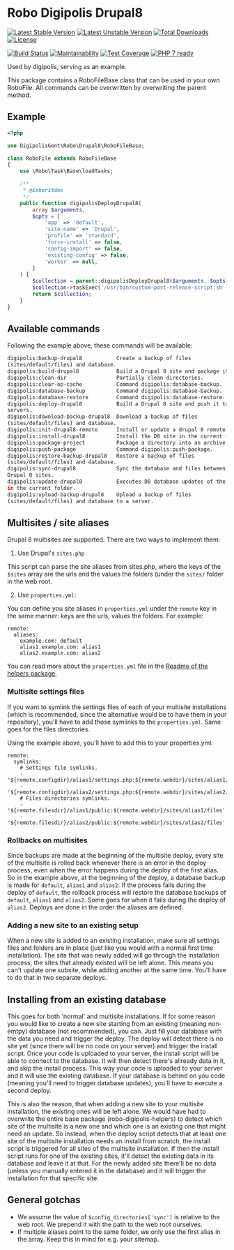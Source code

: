 # Robo Digipolis Drupal8

[![Latest Stable Version](https://poser.pugx.org/digipolisgent/robo-digipolis-drupal8/v/stable)](https://packagist.org/packages/digipolisgent/robo-digipolis-drupal8)
[![Latest Unstable Version](https://poser.pugx.org/digipolisgent/robo-digipolis-drupal8/v/unstable)](https://packagist.org/packages/digipolisgent/robo-digipolis-drupal8)
[![Total Downloads](https://poser.pugx.org/digipolisgent/robo-digipolis-drupal8/downloads)](https://packagist.org/packages/digipolisgent/robo-digipolis-drupal8)
[![License](https://poser.pugx.org/digipolisgent/robo-digipolis-drupal8/license)](https://packagist.org/packages/digipolisgent/robo-digipolis-drupal8)

[![Build Status](https://travis-ci.org/digipolisgent/robo-digipolis-drupal8.svg?branch=develop)](https://travis-ci.org/digipolisgent/robo-digipolis-drupal8)
[![Maintainability](https://api.codeclimate.com/v1/badges/f3b213f3d449af134290/maintainability)](https://codeclimate.com/github/digipolisgent/robo-digipolis-drupal8/maintainability)
[![Test Coverage](https://api.codeclimate.com/v1/badges/f3b213f3d449af134290/test_coverage)](https://codeclimate.com/github/digipolisgent/robo-digipolis-drupal8/test_coverage)
[![PHP 7 ready](https://php7ready.timesplinter.ch/digipolisgent/robo-digipolis-drupal8/develop/badge.svg)](https://travis-ci.org/digipolisgent/robo-digipolis-drupal8)

Used by digipolis, serving as an example.

This package contains a RoboFileBase class that can be used in your own
RoboFile. All commands can be overwritten by overwriting the parent method.

## Example

```php
<?php

use DigipolisGent\Robo\Drupal8\RoboFileBase;

class RoboFile extends RoboFileBase
{
    use \Robo\Task\Base\loadTasks;

    /**
     * @inheritdoc
     */
    public function digipolisDeployDrupal8(
        array $arguments,
        $opts = [
            'app' => 'default',
            'site-name' => 'Drupal',
            'profile' => 'standard',
            'force-install' => false,
            'config-import' => false,
            'existing-config' => false,
            'worker' => null,
        ]
    ) {
        $collection = parent::digipolisDeployDrupal8($arguments, $opts);
        $collection->taskExec('/usr/bin/custom-post-release-script.sh');
        return $collection;
    }
}

```

## Available commands

Following the example above, these commands will be available:

```bash
digipolis:backup-drupal8           Create a backup of files
(sites/default/files) and database.
digipolis:build-drupal8            Build a Drupal 8 site and package it.
digipolis:clean-dir                Partially clean directories.
digipolis:clear-op-cache           Command digipolis:database-backup.
digipolis:database-backup          Command digipolis:database-backup.
digipolis:database-restore         Command digipolis:database-restore.
digipolis:deploy-drupal8           Build a Drupal 8 site and push it to the
servers.
digipolis:download-backup-drupal8  Download a backup of files
(sites/default/files) and database.
digipolis:init-drupal8-remote      Install or update a drupal 8 remote site.
digipolis:install-drupal8          Install the D8 site in the current folder.
digipolis:package-project          Package a directory into an archive.
digipolis:push-package             Command digipolis:push-package.
digipolis:restore-backup-drupal8   Restore a backup of files
(sites/default/files) and database.
digipolis:sync-drupal8             Sync the database and files between two
Drupal 8 sites.
digipolis:update-drupal8           Executes D8 database updates of the D8 site
in the current folder.
digipolis:upload-backup-drupal8    Upload a backup of files
(sites/default/files) and database to a server.
```

## Multisites / site aliases

Drupal 8 multisites are supported. There are two ways to implement them:

1. Use Drupal's `sites.php`

  This script can parse the site aliases from sites.php, where the keys of the
  `$sites` array are the urls and the values the folders (under the `sites/`
  folder in the web root.

2. Use `properties.yml`:

  You can define you site aliases in `properties.yml` under the `remote` key in
  the same manner: keys are the urls, values the folders. For example:

```
remote:
  aliases:
    example.com: default
    alias1.example.com: alias1
    alias2.example.com: alias2
```

You can read more about the `properties.yml` file in the [Readme of the helpers
package](https://github.com/digipolisgent/robo-digipolis-helpers).

### Multisite settings files

If you want to symlink the settings files of each of your multisite
installations (which is recommended, since the alternative would be to have them
in your repository), you'll have to add those symlinks to the `properties.yml`.
Same goes for the files directories.

Using the example above, you'll have to add this to your properties.yml:

```
remote:
  symlinks:
    # Settings file symlinks.
    - '${remote.configdir}/alias1/settings.php:${remote.webdir}/sites/alias1/settings.php'
    - '${remote.configdir}/alias2/settings.php:${remote.webdir}/sites/alias2/settings.php'
    # Files directories symlinks.
    - '${remote.filesdir}/alias1/public:${remote.webdir}/sites/alias1/files'
    - '${remote.filesdir}/alias2/public:${remote.webdir}/sites/alias2/files'
```

### Rollbacks on multisites

Since backups are made at the beginning of the multisite deploy, every site of
the multisite is rolled back whenever there is an error in the deploy process,
even when the error happens during the deploy of the first alias. So in the
example above, at the beginning of the deploy, a database backup is made for
`default`, `alias1` and `alias2`. If the process fails during the deploy of
`default`, the rollback process will restore the database backups of `default`,
`alias1` and `alias2`. Some goes for when it fails during the deploy of
`alias2`. Deploys are done in the order the aliases are defined.

### Adding a new site to an existing setup

When a new site is added to an existing installation, make sure all settings
files and folders are in place (just like you would with a normal first time
installation). The site that was newly added will go through the installation
process, the sites that already existed will be left alone. This means you can't
update one subsite, while adding another at the same time. You'll have to do
that in two separate deploys.

## Installing from an existing database

This goes for both 'normal' and multisite installations. If for some reason you
would like to create a new site starting from an existing (meaning non-emtpy)
database (not recommended), you can. Just fill your database with the data you
need and trigger the deploy. The deploy will detect there is no site yet (since
there will be no code on your server) and trigger the install script. Once your
code is uploaded to your server, the install script will be able to connect to
the database. It will then detect there's allready data in it, and skip the
install process. This way your code is uploaded to your server and it will use
the existing database. If your database is behind on you code (meaning you'll
need to trigger database updates), you'll have to execute a second deploy.

This is also the reason, that when adding a new site to your multisite
installation, the existing ones will be left alone. We would have had to
overwrite the entire base package (robo-digipolis-helpers) to detect which site
of the multisite is a new one and which one is an existing one that might need
an update. So instead, when the deploy script detects that at least one site of
the multisite installation needs an install from scratch, the install script is
triggered for all sites of the multisite installation. If then the install
script runs for one of the existing sites, it'll detect the existing data in its
database and leave it at that. For the newly added site there'll be no data
(unless you manually entered it in the database) and it will trigger the
installation for that specific site.

## General gotchas

- We assume the value of `$config_directories['sync']` is relative to the web
root. We prepend it with the path to the web root ourselves.
- If multiple aliases point to the same folder, we only use the first alias in
the array. Keep this in mind for e.g. your sitemap.
